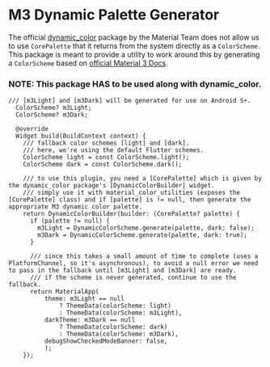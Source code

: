 # M3 Dynamic Palette Generator

The official [dynamic_color](https://pub.dev/packages/dynamic_color "dynamic_color") package by the Material Team does not allow us to use `CorePalette` that it returns from the system directly as a `ColorScheme`. This package is meant to provide a utility to work around this by generating a `ColorScheme` based on [official Material 3 Docs](https://m3.material.io/styles/color/the-color-system/tokens).

### NOTE: This package HAS to be used along with dynamic_color. 

    /// [m3Light] and [m3Dark] will be generated for use on Android S+.
      ColorScheme? m3Light;
      ColorScheme? m3Dark;
    
      @override
      Widget build(BuildContext context) {
        /// fallback color schemes [light] and [dark].
        /// here, we're using the default Flutter schemes.
        ColorScheme light = const ColorScheme.light();
        ColorScheme dark = const ColorScheme.dark();
    
        /// to use this plugin, you need a [CorePalette] which is given by the dynamic_color package's [DynamicColorBuilder] widget.
        /// simply use it with material_color_utilities (exposes the [CorePalette] class) and if [palette] is != null, then generate the appropriate M3 dynamic color palette.
        return DynamicColorBuilder(builder: (CorePalette? palette) {
          if (palette != null) {
            m3Light = DynamicColorScheme.generate(palette, dark: false);
            m3Dark = DynamicColorScheme.generate(palette, dark: true);
          }
    
          /// since this takes a small amount of time to complete (uses a PlatformChannel, so it's asynchronous), to avoid a null error we need to pass in the fallback until [m3Light] and [m3Dark] are ready.
          /// if the scheme is never generated, continue to use the fallback.
          return MaterialApp(
              theme: m3Light == null
                  ? ThemeData(colorScheme: light)
                  : ThemeData(colorScheme: m3Light),
              darkTheme: m3Dark == null
                  ? ThemeData(colorScheme: dark)
                  : ThemeData(colorScheme: m3Dark),
              debugShowCheckedModeBanner: false,
              );
        });